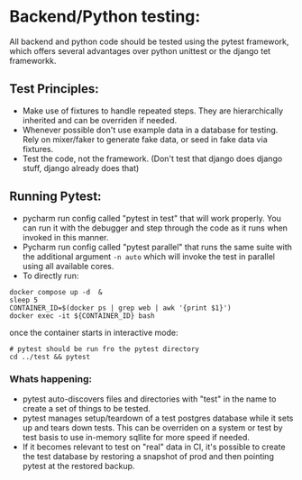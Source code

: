 # Backend/Python testing: 
All backend and python code should be tested using the pytest framework, which offers several advantages over python unittest or the django tet frameworkk.
## Test Principles: 
- Make use of fixtures to handle repeated steps. They are hierarchically inherited and can be overriden if needed. 
- Whenever possible don't use example data in a database for testing. Rely on mixer/faker to generate fake data, or seed in fake data via fixtures. 
- Test the code, not the framework. (Don't test that django does django stuff, django already does that)

## Running Pytest: 
- pycharm run config called "pytest in test" that will work properly. You can run it with the debugger and step through the code as it runs when invoked in this manner.
- Pycharm run config called "pytest parallel" that runs the same suite with the additional argument `-n auto` which will invoke the test in parallel using all available cores. 
- To directly run: 
```shell
docker compose up -d  &
sleep 5 
CONTAINER_ID=$(docker ps | grep web | awk '{print $1}')
docker exec -it ${CONTAINER_ID} bash 
```
once the container starts in interactive mode: 
```shell
# pytest should be run fro the pytest directory
cd ../test && pytest
```
### Whats happening: 
- pytest auto-discovers files and directories with "test" in the name to create a set of things to be tested. 
- pytest manages setup/teardown of a test postgres database while it sets up and tears down tests. This can be overriden on a system or test by test basis to use in-memory sqllite for more speed if needed. 
- If it becomes relevant to test on "real" data in CI, it's possible to create the test database by restoring a snapshot of prod and then pointing pytest at the restored backup.

